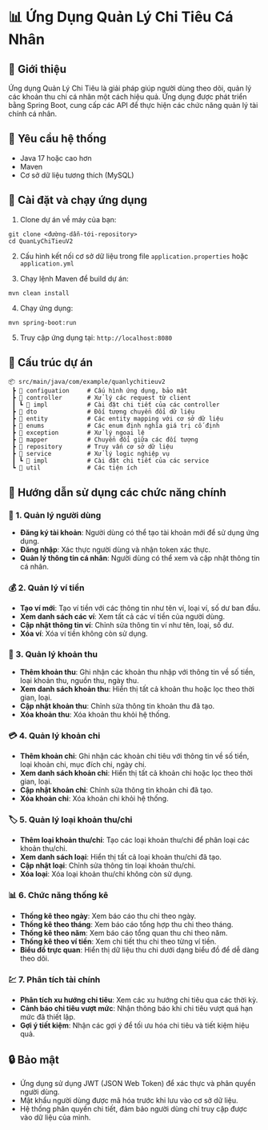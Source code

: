 # 📊 Ứng Dụng Quản Lý Chi Tiêu Cá Nhân

## 📝 Giới thiệu
Ứng dụng Quản Lý Chi Tiêu là giải pháp giúp người dùng theo dõi, quản lý các khoản thu chi cá nhân một cách hiệu quả. Ứng dụng được phát triển bằng Spring Boot, cung cấp các API để thực hiện các chức năng quản lý tài chính cá nhân.

## 🔧 Yêu cầu hệ thống
- Java 17 hoặc cao hơn
- Maven
- Cơ sở dữ liệu tương thích (MySQL)

## 🚀 Cài đặt và chạy ứng dụng
1. Clone dự án về máy của bạn:
```
git clone <đường-dẫn-tới-repository>
cd QuanLyChiTieuV2
```

2. Cấu hình kết nối cơ sở dữ liệu trong file `application.properties` hoặc `application.yml`

3. Chạy lệnh Maven để build dự án:
```
mvn clean install
```

4. Chạy ứng dụng:
```
mvn spring-boot:run
```

5. Truy cập ứng dụng tại: `http://localhost:8080`

## 📂 Cấu trúc dự án
```
📦 src/main/java/com/example/quanlychitieuv2
 ┣ 📂 configuation     # Cấu hình ứng dụng, bảo mật
 ┣ 📂 controller       # Xử lý các request từ client
 ┃ ┗ 📂 impl           # Cài đặt chi tiết của các controller
 ┣ 📂 dto              # Đối tượng chuyển đổi dữ liệu
 ┣ 📂 entity           # Các entity mapping với cơ sở dữ liệu
 ┣ 📂 enums            # Các enum định nghĩa giá trị cố định
 ┣ 📂 exception        # Xử lý ngoại lệ
 ┣ 📂 mapper           # Chuyển đổi giữa các đối tượng
 ┣ 📂 repository       # Truy vấn cơ sở dữ liệu
 ┣ 📂 service          # Xử lý logic nghiệp vụ
 ┃ ┗ 📂 impl           # Cài đặt chi tiết của các service
 ┗ 📂 util             # Các tiện ích
```

## 📱 Hướng dẫn sử dụng các chức năng chính

### 👤 1. Quản lý người dùng
- **Đăng ký tài khoản**: Người dùng có thể tạo tài khoản mới để sử dụng ứng dụng.
- **Đăng nhập**: Xác thực người dùng và nhận token xác thực.
- **Quản lý thông tin cá nhân**: Người dùng có thể xem và cập nhật thông tin cá nhân.

### 💰 2. Quản lý ví tiền
- **Tạo ví mới**: Tạo ví tiền với các thông tin như tên ví, loại ví, số dư ban đầu.
- **Xem danh sách các ví**: Xem tất cả các ví tiền của người dùng.
- **Cập nhật thông tin ví**: Chỉnh sửa thông tin ví như tên, loại, số dư.
- **Xóa ví**: Xóa ví tiền không còn sử dụng.

### 💸 3. Quản lý khoản thu
- **Thêm khoản thu**: Ghi nhận các khoản thu nhập với thông tin về số tiền, loại khoản thu, nguồn thu, ngày thu.
- **Xem danh sách khoản thu**: Hiển thị tất cả khoản thu hoặc lọc theo thời gian, loại.
- **Cập nhật khoản thu**: Chỉnh sửa thông tin khoản thu đã tạo.
- **Xóa khoản thu**: Xóa khoản thu khỏi hệ thống.

### 💳 4. Quản lý khoản chi
- **Thêm khoản chi**: Ghi nhận các khoản chi tiêu với thông tin về số tiền, loại khoản chi, mục đích chi, ngày chi.
- **Xem danh sách khoản chi**: Hiển thị tất cả khoản chi hoặc lọc theo thời gian, loại.
- **Cập nhật khoản chi**: Chỉnh sửa thông tin khoản chi đã tạo.
- **Xóa khoản chi**: Xóa khoản chi khỏi hệ thống.

### 🏷️ 5. Quản lý loại khoản thu/chi
- **Thêm loại khoản thu/chi**: Tạo các loại khoản thu/chi để phân loại các khoản thu/chi.
- **Xem danh sách loại**: Hiển thị tất cả loại khoản thu/chi đã tạo.
- **Cập nhật loại**: Chỉnh sửa thông tin loại khoản thu/chi.
- **Xóa loại**: Xóa loại khoản thu/chi không còn sử dụng.

### 📊 6. Chức năng thống kê
- **Thống kê theo ngày**: Xem báo cáo thu chi theo ngày.
- **Thống kê theo tháng**: Xem báo cáo tổng hợp thu chi theo tháng.
- **Thống kê theo năm**: Xem báo cáo tổng quan thu chi theo năm.
- **Thống kê theo ví tiền**: Xem chi tiết thu chi theo từng ví tiền.
- **Biểu đồ trực quan**: Hiển thị dữ liệu thu chi dưới dạng biểu đồ để dễ dàng theo dõi.

### 💹 7. Phân tích tài chính
- **Phân tích xu hướng chi tiêu**: Xem các xu hướng chi tiêu qua các thời kỳ.
- **Cảnh báo chi tiêu vượt mức**: Nhận thông báo khi chi tiêu vượt quá hạn mức đã thiết lập.
- **Gợi ý tiết kiệm**: Nhận các gợi ý để tối ưu hóa chi tiêu và tiết kiệm hiệu quả.

## 🔒 Bảo mật
- Ứng dụng sử dụng JWT (JSON Web Token) để xác thực và phân quyền người dùng.
- Mật khẩu người dùng được mã hóa trước khi lưu vào cơ sở dữ liệu.
- Hệ thống phân quyền chi tiết, đảm bảo người dùng chỉ truy cập được vào dữ liệu của mình.

